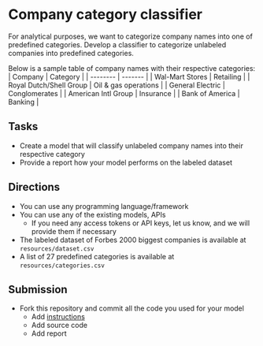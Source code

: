 # Company category classifier

For analytical purposes, we want to categorize company names into one of predefined categories. Develop a classifier to categorize unlabeled companies into predefined categories.

Below is a sample table of company names with their respective categories:
| Company    | Category |
| -------- | ------- |
| Wal-Mart Stores	  | Retailing    |
| Royal Dutch/Shell Group    | Oil & gas operations    |
| General Electric    | Conglomerates    |
| American Intl Group | Insurance     |
| Bank of America    | Banking    |

## Tasks
- Create a model that will classify unlabeled company names into their respective category
- Provide a report how your model performs on the labeled dataset

## Directions
- You can use any programming language/framework
- You can use any of the existing models, APIs
    - If you need any access tokens or API keys, let us know, and we will provide them if necessary
- The labeled dataset of Forbes 2000 biggest companies is available at `resources/dataset.csv`
- A list of 27 predefined categories is available at `resources/categories.csv`

## Submission
- Fork this repository and commit all the code you used for your model
    - Add [instructions](./instructions/README.md)
    - Add source code
    - Add report
